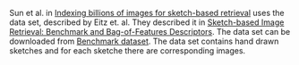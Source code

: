 Sun et al. in [Indexing billions of images for sketch-based retrieval](https://dl.acm.org/citation.cfm?id=2502281) uses the data set, described by Eitz et. al. They described it in [Sketch-based Image Retrieval: Benchmark and Bag-of-Features Descriptors](http://ieeexplore.ieee.org/document/5674030/). The data set can be downloaded from [Benchmark dataset](http://cybertron.cg.tu-berlin.de/eitz/tvcg_benchmark/index.html).
The data set contains hand drawn sketches and for each sketche there are corresponding images.